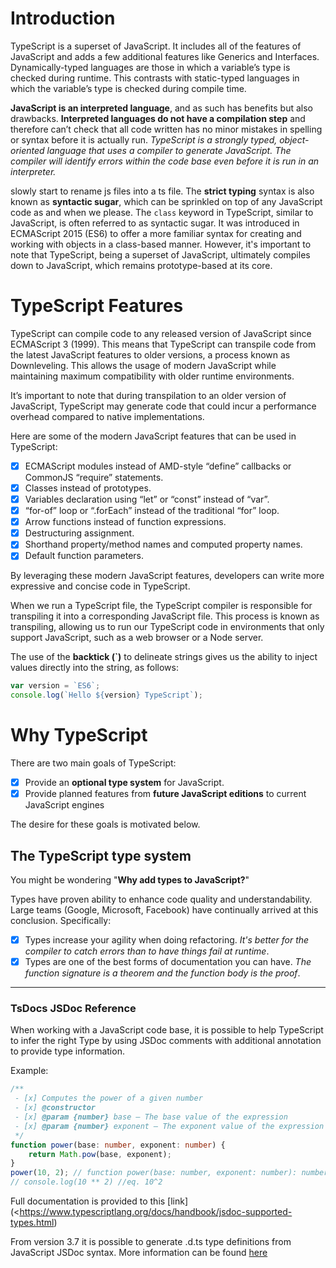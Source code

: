 # Introduction
TypeScript is a superset of JavaScript. It includes all of the features of JavaScript and adds a few additional features like Generics and Interfaces. Dynamically-typed languages are those in which a variable’s type is checked during runtime. This contrasts with static-typed languages in which the variable’s type is checked during compile time. 

 **JavaScript is an interpreted language**, and as such has benefits but also drawbacks. **Interpreted languages do not have a compilation step** and therefore can’t check that all code written has no minor mistakes in spelling or syntax before it is actually run. *TypeScript is a strongly typed, object-oriented language that uses a compiler to generate JavaScript. The compiler will identify errors within the code base even before it is run in an interpreter.*

 slowly start to rename js files into a ts file. The **strict typing** syntax is also known as **syntactic sugar**, which can be sprinkled on top of any JavaScript code as and when we please.
The `class` keyword in TypeScript, similar to JavaScript, is often referred to as syntactic sugar. It was introduced in ECMAScript 2015 (ES6) to offer a more familiar syntax for creating and working with objects in a class-based manner. However, it's important to note that TypeScript, being a superset of JavaScript, ultimately compiles down to JavaScript, which remains prototype-based at its core.
 
# TypeScript Features
TypeScript can compile code to any released version of JavaScript since ECMAScript 3 (1999). This means that TypeScript can transpile code from the latest JavaScript features to older versions, a process known as Downleveling. This allows the usage of modern JavaScript while maintaining maximum compatibility with older runtime environments.

It’s important to note that during transpilation to an older version of JavaScript, TypeScript may generate code that could incur a performance overhead compared to native implementations.

Here are some of the modern JavaScript features that can be used in TypeScript:

- [x] ECMAScript modules instead of AMD-style “define” callbacks or CommonJS “require” statements.
- [x] Classes instead of prototypes.
- [x] Variables declaration using “let” or “const” instead of “var”.
- [x] “for-of” loop or “.forEach” instead of the traditional “for” loop.
- [x] Arrow functions instead of function expressions.
- [x] Destructuring assignment.
- [x] Shorthand property/method names and computed property names.
- [x] Default function parameters.

By leveraging these modern JavaScript features, developers can write more expressive and concise code in TypeScript.
 
When we run a TypeScript file, the TypeScript compiler is responsible for transpiling it into a corresponding JavaScript file. This process is known as transpiling, allowing us to run our TypeScript code in environments that only support JavaScript, such as a web browser or a Node server.

 The use of the **backtick (`)** to delineate strings gives us the ability to inject values directly into the string, as follows:
 
 ```typescript
 var version = `ES6`;
console.log(`Hello ${version} TypeScript`);
 ```

# Why TypeScript
There are two main goals of TypeScript:

- [x] Provide an **optional type system** for JavaScript.
- [x] Provide planned features from **future JavaScript editions** to current JavaScript engines

The desire for these goals is motivated below.

## The TypeScript type system

You might be wondering "**Why add types to JavaScript?**"

Types have proven ability to enhance code quality and understandability. Large teams (Google, Microsoft, Facebook) have continually arrived at this conclusion. Specifically:

- [x] Types increase your agility when doing refactoring. *It's better for the compiler to catch errors than to have things fail at runtime*.
- [x] Types are one of the best forms of documentation you can have. *The function signature is a theorem and the function body is the proof*.

---


### TsDocs JSDoc Reference

When working with a JavaScript code base, it is possible to help TypeScript to infer the right Type by using JSDoc comments with additional annotation to provide type information.

Example:

```typescript
/**
 - [x] Computes the power of a given number
 - [x] @constructor
 - [x] @param {number} base – The base value of the expression
 - [x] @param {number} exponent – The exponent value of the expression
 */
function power(base: number, exponent: number) {
    return Math.pow(base, exponent);
}
power(10, 2); // function power(base: number, exponent: number): number
// console.log(10 ** 2) //eq. 10^2
```

Full documentation is provided to this [link](<https://www.typescriptlang.org/docs/handbook/jsdoc-supported-types.html)

From version 3.7 it is possible to generate .d.ts type definitions from JavaScript JSDoc syntax.
More information can be found [here](https://www.typescriptlang.org/docs/handbook/declaration-files/dts-from-js.html)



